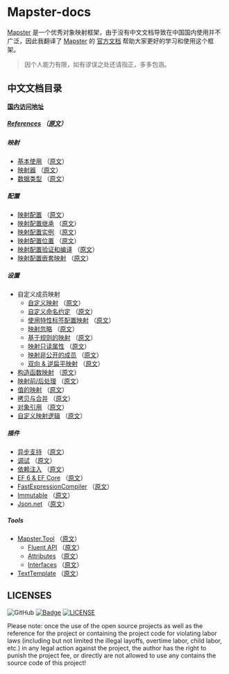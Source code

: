 # Mapster-docs

[Mapster](https://github.com/MapsterMapper/Mapster) 是一个优秀对象映射框架，由于没有中文文档导致在中国国内使用并不广泛，因此我翻译了 [Mapster](https://github.com/MapsterMapper/Mapster)  的 [官方文档](https://github.com/MapsterMapper/Mapster/wiki) 帮助大家更好的学习和使用这个框架。

> 因个人能力有限，如有谬误之处还请指正，多多包涵。


## 中文文档目录

**[国内访问地址](https://www.cnblogs.com/staneee/p/14912794.html)**


##### [References](cn/References.md)    （[原文](https://github.com/MapsterMapper/Mapster/wiki)）

##### 映射
* [基本使用](cn/Basic-usages.md)    （[原文](https://github.com/MapsterMapper/Mapster/wiki/Basic-usages)）
* [映射器](cn/Mappers.md)    （[原文](https://github.com/MapsterMapper/Mapster/wiki/Mappers)）
* [数据类型](cn/Data-types.md)    （[原文](https://github.com/MapsterMapper/Mapster/wiki/Data-types)）

##### 配置
* [映射配置](cn/Configuration.md)    （[原文](https://github.com/MapsterMapper/Mapster/wiki/Configuration)）
* [映射配置继承](cn/Config-inheritance.md)    （[原文](https://github.com/MapsterMapper/Mapster/wiki/Config-inheritance)）
* [映射配置实例](cn/Config-instance.md)    （[原文](https://github.com/MapsterMapper/Mapster/wiki/Config-instance)）
* [映射配置位置](cn/Config-location.md)    （[原文](https://github.com/MapsterMapper/Mapster/wiki/Config-location)）
* [映射配置验证和编译](cn/Config-validation-&-compilation.md)    （[原文](https://github.com/MapsterMapper/Mapster/wiki/Config-validation-&-compilation)）
* [映射配置嵌套映射](cn/Config-for-nested-mapping.md)    （[原文](https://github.com/MapsterMapper/Mapster/wiki/Config-for-nested-mapping)）

##### 设置
* 自定义成员映射
  * [自定义映射](cn/Custom-mapping.md)    （[原文](https://github.com/MapsterMapper/Mapster/wiki/Custom-mapping)）
  * [自定义命名约定](cn/Naming-convention.md)    （[原文](https://github.com/MapsterMapper/Mapster/wiki/Naming-convention)）
  * [使用特性标签配置映射](cn/Setting-by-attributes.md)    （[原文](https://github.com/MapsterMapper/Mapster/wiki/Setting-by-attributes)）
  * [映射忽略](cn/Ignoring-members.md)   （[原文](https://github.com/MapsterMapper/Mapster/wiki/Ignoring-members)）
  * [基于规则的映射](cn/Rule-based-member-mapping.md)   （[原文](https://github.com/MapsterMapper/Mapster/wiki/Rule-based-member-mapping)）
  * [映射只读属性](cn/Mapping-readonly-prop.md)   （[原文](https://github.com/MapsterMapper/Mapster/wiki/Mapping-readonly-prop)）
  * [映射非公开的成员](cn/Mapping-non-public-members.md)   （[原文](https://github.com/MapsterMapper/Mapster/wiki/Mapping-non-public-members)）
  * [双向 & 逆扁平映射](cn/Two-ways.md)   （[原文](https://github.com/MapsterMapper/Mapster/wiki/Two-ways)）
* [构造函数映射](cn/Constructor-mapping.md)   （[原文](https://github.com/MapsterMapper/Mapster/wiki/Constructor-mapping)）
* [映射前/后处理](cn/Before-after-mapping.md)   （[原文](https://github.com/MapsterMapper/Mapster/wiki/Before-after-mapping)）
* [值的映射](cn/Setting-values.md)   （[原文](https://github.com/MapsterMapper/Mapster/wiki/Setting-values)）
* [拷贝与合并](cn/Shallow-merge.md)   （[原文](https://github.com/MapsterMapper/Mapster/wiki/Shallow-merge)）
* [对象引用](cn/Object-references.md)   （[原文](https://github.com/MapsterMapper/Mapster/wiki/Object-references)）
* [自定义映射逻辑](cn/Custom-conversion-logic.md)   （[原文](https://github.com/MapsterMapper/Mapster/wiki/Custom-conversion-logic)）


##### 插件
* [异步支持](cn/Async.md)   （[原文](https://github.com/MapsterMapper/Mapster/wiki/Async)）
* [调试](cn/Debugging.md)   （[原文](https://github.com/MapsterMapper/Mapster/wiki/Debugging)）
* [依赖注入](cn/Dependency-Injection.md)   （[原文](https://github.com/MapsterMapper/Mapster/wiki/Dependency-Injection)）
* [EF 6 & EF Core](cn/EF-6-&-EF-Core.md)   （[原文](https://github.com/MapsterMapper/Mapster/wiki/EF-6-&-EF-Core)）
* [FastExpressionCompiler](cn/FastExpressionCompiler.md)   （[原文](https://github.com/MapsterMapper/Mapster/wiki/FastExpressionCompiler)）
* [Immutable](cn/Immutable.md)   （[原文](https://github.com/MapsterMapper/Mapster/wiki/Immutable)）
* [Json.net](cn/Json.net.md)   （[原文](https://github.com/MapsterMapper/Mapster/wiki/Json.net)）

##### Tools
* [Mapster.Tool](cn/Mapster.Tool.md)    （[原文](https://github.com/MapsterMapper/Mapster/wiki/Mapster.Tool)）
  * [Fluent API](cn/Fluent-API-Code-generation.md)   （[原文](https://github.com/MapsterMapper/Mapster/wiki/Fluent-API-Code-generation)）
  * [Attributes](cn/Attribute-base-Code-generation.md)   （[原文](https://github.com/MapsterMapper/Mapster/wiki/Attribute-base-Code-generation)）
  * [Interfaces](cn/Interface-base-Code-generation.md)   （[原文](https://github.com/MapsterMapper/Mapster/wiki/Interface-base-Code-generation)）
* [TextTemplate](cn/TextTemplate.md)   （[原文](https://github.com/MapsterMapper/Mapster/wiki/TextTemplate)）



## LICENSES
![GitHub](https://img.shields.io/github/license/rivenfx/Modular?color=brightgreen)
[![Badge](https://img.shields.io/badge/link-996.icu-%23FF4D5B.svg?style=flat-square)](https://996.icu/#/zh_CN)
[![LICENSE](https://img.shields.io/badge/license-Anti%20996-blue.svg?style=flat-square)](https://github.com/996icu/996.ICU/blob/master/LICENSE)

Please note: once the use of the open source projects as well as the reference for the project or containing the project code for violating labor laws (including but not limited the illegal layoffs, overtime labor, child labor, etc.) in any legal action against the project, the author has the right to punish the project fee, or directly are not allowed to use any contains the source code of this project!



